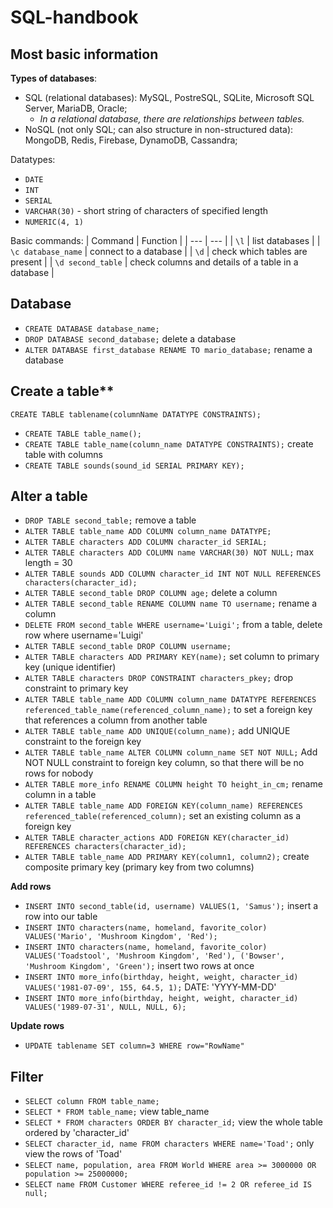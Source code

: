 # SQL-handbook

## Most basic information

**Types of databases**:
- SQL (relational databases): MySQL, PostreSQL, SQLite, Microsoft SQL Server, MariaDB, Oracle; 
  - *In a relational database, there are relationships between tables.* 
- NoSQL (not only SQL; can also structure in non-structured data): MongoDB, Redis, Firebase, DynamoDB, Cassandra; 

Datatypes: 
- `DATE`
- `INT`
- `SERIAL`
- `VARCHAR(30)` - short string of characters of specified length
- `NUMERIC(4, 1)`

Basic commands: 
| Command | Function |
| --- | --- |
| `\l` | list databases |
| `\c database_name` | connect to a database |
| `\d` | check which tables are present |
| `\d second_table` | check columns and details of a table in a database |

## Database

- `CREATE DATABASE database_name;`
- `DROP DATABASE second_database;` delete a database
- `ALTER DATABASE first_database RENAME TO mario_database;` rename a database


## Create a table**
```CREATE TABLE tablename(columnName DATATYPE CONSTRAINTS);```
- `CREATE TABLE table_name();`
- `CREATE TABLE table_name(column_name DATATYPE CONSTRAINTS);` create table with columns
- `CREATE TABLE sounds(sound_id SERIAL PRIMARY KEY);`

## Alter a table
- `DROP TABLE second_table;` remove a table
- `ALTER TABLE table_name ADD COLUMN column_name DATATYPE;`
- `ALTER TABLE characters ADD COLUMN character_id SERIAL;`
- `ALTER TABLE characters ADD COLUMN name VARCHAR(30) NOT NULL;` max length = 30
- `ALTER TABLE sounds ADD COLUMN character_id INT NOT NULL REFERENCES characters(character_id);`
- `ALTER TABLE second_table DROP COLUMN age;` delete a column
- `ALTER TABLE second_table RENAME COLUMN name TO username;` rename a column
- `DELETE FROM second_table WHERE username='Luigi';` from a table, delete row where username='Luigi'
- `ALTER TABLE second_table DROP COLUMN username;`
- `ALTER TABLE characters ADD PRIMARY KEY(name);` set column to primary key (unique identifier)
- `ALTER TABLE characters DROP CONSTRAINT characters_pkey;` drop constraint to primary key
- `ALTER TABLE table_name ADD COLUMN column_name DATATYPE REFERENCES referenced_table_name(referenced_column_name);` to set a foreign key that references a column from another table
- `ALTER TABLE table_name ADD UNIQUE(column_name);` add UNIQUE constraint to the foreign key
- `ALTER TABLE table_name ALTER COLUMN column_name SET NOT NULL;` Add NOT NULL constraint to foreign key column, so that there will be no rows for nobody
- `ALTER TABLE more_info RENAME COLUMN height TO height_in_cm;` rename column in a table
- `ALTER TABLE table_name ADD FOREIGN KEY(column_name) REFERENCES referenced_table(referenced_column);` set an existing column as a foreign key
- `ALTER TABLE character_actions ADD FOREIGN KEY(character_id) REFERENCES characters(character_id);`
- `ALTER TABLE table_name ADD PRIMARY KEY(column1, column2);` create composite primary key (primary key from two columns)


**Add rows**
- `INSERT INTO second_table(id, username) VALUES(1, 'Samus');` insert a row into our table
- `INSERT INTO characters(name, homeland, favorite_color) VALUES('Mario', 'Mushroom Kingdom', 'Red');`
- `INSERT INTO characters(name, homeland, favorite_color) VALUES('Toadstool', 'Mushroom Kingdom', 'Red'), ('Bowser', 'Mushroom Kingdom', 'Green');` insert two rows at once
- `INSERT INTO more_info(birthday, height, weight, character_id) VALUES('1981-07-09', 155, 64.5, 1);` DATE: 'YYYY-MM-DD'
- `INSERT INTO more_info(birthday, height, weight, character_id) VALUES('1989-07-31', NULL, NULL, 6);`

**Update rows**
- `UPDATE tablename SET column=3 WHERE row="RowName"`

## Filter
- `SELECT column FROM table_name;`
- `SELECT * FROM table_name;` view table_name
- `SELECT * FROM characters ORDER BY character_id;` view the whole table ordered by 'character_id'
- `SELECT character_id, name FROM characters WHERE name='Toad';` only view the rows of 'Toad'
- `SELECT name, population, area FROM World WHERE area >= 3000000 OR population >= 25000000;`
- `SELECT name FROM Customer WHERE referee_id != 2 OR referee_id IS null;`

